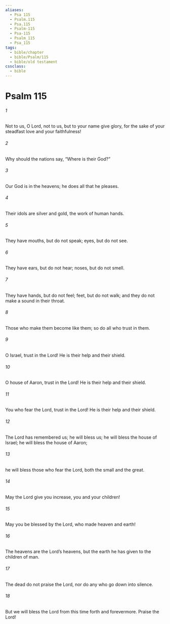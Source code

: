 ```yaml
---
aliases:
  - Psa 115
  - Psalm.115
  - Psa.115
  - Psalm-115
  - Psa-115
  - Psalm_115
  - Psa_115
tags:
  - bible/chapter
  - bible/Psalm/115
  - bible/old testament
cssclass:
  - bible
---
```


# Psalm 115

###### 1
Not to us, O Lord, not to us, but to your name give glory, for the sake of your steadfast love and your faithfulness!
###### 2
Why should the nations say, “Where is their God?”
###### 3
Our God is in the heavens; he does all that he pleases.
###### 4
Their idols are silver and gold, the work of human hands.
###### 5
They have mouths, but do not speak; eyes, but do not see.
###### 6
They have ears, but do not hear; noses, but do not smell.
###### 7
They have hands, but do not feel; feet, but do not walk; and they do not make a sound in their throat.
###### 8
Those who make them become like them; so do all who trust in them.
###### 9
O Israel, trust in the Lord! He is their help and their shield.
###### 10
O house of Aaron, trust in the Lord! He is their help and their shield.
###### 11
You who fear the Lord, trust in the Lord! He is their help and their shield.
###### 12
The Lord has remembered us; he will bless us; he will bless the house of Israel; he will bless the house of Aaron;
###### 13
he will bless those who fear the Lord, both the small and the great.
###### 14
May the Lord give you increase, you and your children!
###### 15
May you be blessed by the Lord, who made heaven and earth!
###### 16
The heavens are the Lord’s heavens, but the earth he has given to the children of man.
###### 17
The dead do not praise the Lord, nor do any who go down into silence.
###### 18
But we will bless the Lord from this time forth and forevermore. Praise the Lord!


